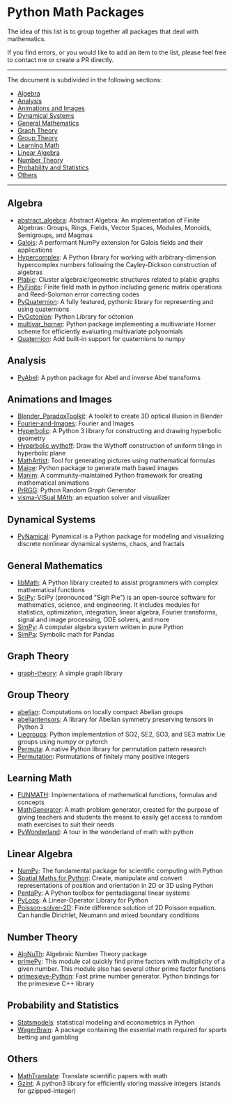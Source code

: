 # Python Math Packages

The idea of this list is to group together all packages that deal with mathematics.

If you find errors, or you would like to add an item to the list, please feel free to contact me or create a PR
directly.

---

The document is subdivided in the following sections:

- [Algebra](#algebra)
- [Analysis](#analysis)
- [Animations and Images](#animations-and-images)
- [Dynamical Systems](#dynamical-systems)
- [General Mathematics](#general-mathematics)
- [Graph Theory](#graph-theory)
- [Group Theory](#group-theory)
- [Learning Math](#learning-math)
- [Linear Algebra](#linear-algebra)
- [Number Theory](#number-theory)
- [Probability and Statistics](#probability-and-statistics)
- [Others](#others)

---

## Algebra

- [abstract_algebra](https://github.com/alreich/abstract_algebra): Abstract Algebra: An implementation of Finite
  Algebras: Groups, Rings, Fields, Vector Spaces, Modules, Monoids, Semigroups, and Magmas
- [Galois](https://github.com/mhostetter/galois): A performant NumPy extension for Galois fields and their applications
- [Hypercomplex](https://github.com/discretegames/hypercomplex): A Python library for working with arbitrary-dimension
  hypercomplex numbers following the Cayley-Dickson construction of algebras
- [Plabic](https://github.com/Cobord/Plabic): Cluster algebraic/geometric structures related to plabic graphs
- [PyFinite](https://github.com/emin63/pyfinite): Finite field math in python including generic matrix operations and
  Reed-Solomon error correcting codes
- [PyQuaternion](https://github.com/KieranWynn/pyquaternion): A fully featured, pythonic library for representing and
  using quaternions
- [PyOctonion](https://github.com/charithsiu/pyoctonion): Python Library for octonion
- [multivar_horner](https://github.com/jannikmi/multivar_horner): Python package implementing a multivariate Horner
  scheme for efficiently evaluating multivariate polynomials
- [Quaternion](https://github.com/moble/quaternion): Add built-in support for quaternions to numpy

## Analysis

- [PyAbel](https://github.com/PyAbel/PyAbel): A python package for Abel and inverse Abel transforms

## Animations and Images

- [Blender_ParadoxToolkit](https://github.com/matgarate/Blender_ParadoxToolkit/tree/master): A toolkit to create 3D
  optical illusion in Blender
- [Fourier-and-Images](https://github.com/thinking-tower/Fourier-and-Images): Fourier and Images
- [Hyperbolic](https://github.com/cduck/hyperbolic): A Python 3 library for constructing and drawing hyperbolic geometry
- [Hyperbolic wythoff](https://github.com/mountain/hyperbolic-wythoff): Draw the Wythoff construction of uniform tilings
  in hyperbolic plane
- [MathArtist](https://github.com/qiray/MathArtist): Tool for generating pictures using mathematical formulas
- [Maige](https://github.com/chahak13/maige): Python package to generate math based images
- [Manim](https://github.com/ManimCommunity/manim): A community-maintained Python framework for creating mathematical
  animations
- [PrRGG](https://github.com/sepandhaghighi/pyrgg): Python Random Graph Generator
- [visma-VISual MAth](https://github.com/aerospaceresearch/visma): an equation solver and visualizer

## Dynamical Systems

- [PyNamical](https://github.com/gboeing/pynamical): Pynamical is a Python package for modeling and visualizing discrete
  nonlinear dynamical systems, chaos, and fractals

## General Mathematics

- [libMath](https://github.com/4pz/libmaths): A Python library created to assist programmers with complex mathematical
  functions
- [SciPy](https://github.com/scipy/scipy): SciPy (pronounced "Sigh Pie") is an open-source software for mathematics,
  science, and engineering. It includes modules for statistics, optimization, integration, linear algebra, Fourier
  transforms, signal and image processing, ODE solvers, and more
- [SimPy](https://github.com/sympy/sympy): A computer algebra system written in pure Python
- [SimPa](https://github.com/jnmclarty/sympa): Symbolic math for Pandas

## Graph Theory

- [graph-theory](https://github.com/root-11/graph-theory): A simple graph library

## Group Theory

- [abelian](https://github.com/tommyod/abelian): Computations on locally compact Abelian groups
- [abeliantensors](https://github.com/mhauru/abeliantensors): A library for Abelian symmetry preserving tensors in
  Python 3
- [Liegroups](https://github.com/utiasSTARS/liegroups): Python implementation of SO2, SE2, SO3, and SE3 matrix Lie
  groups using numpy or pytorch
- [Permuta](https://github.com/PermutaTriangle/Permuta): A native Python library for permutation pattern research
- [Permutation](https://github.com/jwodder/permutation): Permutations of finitely many positive integers

## Learning Math

- [FUNMATH](https://github.com/mingrammer/funmath/tree/master): Implementations of mathematical functions, formulas and
  concepts
- [MathGenerator](https://github.com/lukew3/mathgenerator): A math problem generator, created for the purpose of giving
  teachers and students the means to easily get access to random math exercises to suit their needs
- [PyWonderland](https://github.com/neozhaoliang/pywonderland): A tour in the wonderland of math with python

## Linear Algebra

- [NumPy](https://github.com/numpy/numpy): The fundamental package for scientific computing with Python
- [Spatial Maths for Python](https://github.com/bdaiinstitute/spatialmath-python): Create, manipulate and convert
  representations of position and orientation in 2D or 3D using Python
- [PentaPy](https://github.com/GeoStat-Framework/pentapy): A Python toolbox for pentadiagonal linear systems
- [PyLops](https://github.com/PyLops/pylops): A Linear-Operator Library for Python
- [Poisson-solver-2D](https://github.com/zaman13/Poisson-solver-2D): Finite difference solution of 2D Poisson equation.
  Can handle Dirichlet, Neumann and mixed boundary conditions

## Number Theory

- [AlgNuTh](https://github.com/louisabraham/algnuth): Algebraic Number Theory package
- [primePy](https://github.com/janaindrajit/primePy): This module cal quickly find prime factors with multiplicity of a
  given number. This module also has several other prime factor functions
- [primesieve-Python](https://github.com/shlomif/primesieve-python): Fast prime number generator. Python bindings for
  the primesieve C++ library

## Probability and Statistics

- [Statsmodels](https://github.com/statsmodels/statsmodels/): statistical modeling and econometrics in Python
- [WagerBrain](https://github.com/sedemmler/WagerBrain): A package containing the essential math required for sports
  betting and gambling

## Others

- [MathTranslate](https://github.com/SUSYUSTC/MathTranslate): Translate scientific papers with math
- [Gzint](https://github.com/pirate/gzint): A python3 library for efficiently storing massive integers (stands for
  gzipped-integer)
